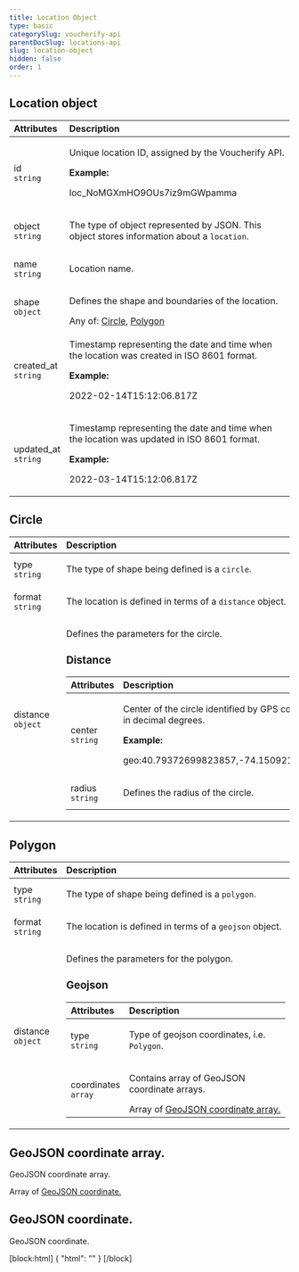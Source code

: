 ```yaml
---
title: Location Object
type: basic
categorySlug: voucherify-api
parentDocSlug: locations-api
slug: location-object
hidden: false
order: 1
---
```


## Location object
| Attributes |  Description |
|:-----|:--------|
| id</br>`string` | <p>Unique location ID, assigned by the Voucherify API.</p> **Example:** <p>loc_NoMGXmHO9OUs7iz9mGWpamma</p> |
| object</br>`string` | <p>The type of object represented by JSON. This object stores information about a <code>location</code>.</p> |
| name</br>`string` | <p>Location name.</p> |
| shape</br>`object` | <p>Defines the shape and boundaries of the location.</p> Any of: [Circle](#circle), [Polygon](#polygon) |
| created_at</br>`string` | <p>Timestamp representing the date and time when the location was created in ISO 8601 format.</p> **Example:** <p>2022-02-14T15:12:06.817Z</p> |
| updated_at</br>`string` | <p>Timestamp representing the date and time when the location was updated in ISO 8601 format.</p> **Example:** <p>2022-03-14T15:12:06.817Z</p> |

## Circle
| Attributes |  Description |
|:-----|:--------|
| type</br>`string` | <p>The type of shape being defined is a <code>circle</code>.</p> |
| format</br>`string` | <p>The location is defined in terms of a <code>distance</code> object.</p> |
| distance</br>`object` | <p>Defines the parameters for the circle.</p> <h3>Distance</h3><table><thead><tr><th style="text-align:left">Attributes</th><th style="text-align:left">Description</th></tr></thead><tbody><tr><td style="text-align:left">center</br><code>string</code></td><td style="text-align:left"><p>Center of the circle identified by GPS coordinates in decimal degrees.</p> <strong>Example:</strong> <p>geo:40.79372699823857,-74.15092132694554</p></td></tr><tr><td style="text-align:left">radius</br><code>string</code></td><td style="text-align:left"><p>Defines the radius of the circle.</p></td></tr></tbody></table> |

## Polygon
| Attributes |  Description |
|:-----|:--------|
| type</br>`string` | <p>The type of shape being defined is a <code>polygon</code>.</p> |
| format</br>`string` | <p>The location is defined in terms of a <code>geojson</code> object.</p> |
| distance</br>`object` | <p>Defines the parameters for the polygon.</p> <h3>Geojson</h3><table><thead><tr><th style="text-align:left">Attributes</th><th style="text-align:left">Description</th></tr></thead><tbody><tr><td style="text-align:left">type</br><code>string</code></td><td style="text-align:left"><p>Type of geojson coordinates, i.e. <code>Polygon</code>.</p></td></tr><tr><td style="text-align:left">coordinates</br><code>array</code></td><td style="text-align:left"><p>Contains array of GeoJSON coordinate arrays.</p> Array of <a href="#geojson-coordinate-array.">GeoJSON coordinate array.</a></td></tr></tbody></table> |

## GeoJSON coordinate array.
<p>GeoJSON coordinate array.</p>

Array of [GeoJSON coordinate.](#geojson-coordinate.)

## GeoJSON coordinate.
<p>GeoJSON coordinate.</p>

[block:html]
{
  "html": "<style>\n[title=\"Toggle library\"] { \n  display: none; }\n.LanguagePicker-divider { \n  display: none; }\n.Playground-section3VTXuaYZivJK > .APISectionHeader3LN_-QIR0m7x {\n  display: none; }\n.LanguagePicker-languages1qVVo_v6AlP9 {\n  display: none; }\n.headline-container-article-info2GaOf2jMpV0r {\n  display: none; }\n.APISectionHeader3LN_-QIR0m7x {\n  display: none; }\n.APIResponseSchemaPicker-label3XMQ9E-slNcS {\n  display: none; }\n.PlaygroundC7DInM9NFvBg {\n  display: none; }\n.Modal-Header3VPrQs3MUWWd {\n  display: none; }\n.rm-ReferenceMain .rm-Article {\n  max-width: 2000px; }\n</style>"
}
[/block]
